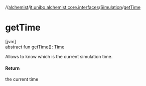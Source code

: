 //[alchemist](../../../index.md)/[it.unibo.alchemist.core.interfaces](../index.md)/[Simulation](index.md)/[getTime](get-time.md)

# getTime

[jvm]\
abstract fun [getTime](get-time.md)(): [Time](../../it.unibo.alchemist.model.interfaces/-time/index.md)

Allows to know which is the current simulation time.

#### Return

the current time
